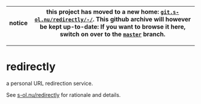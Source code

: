 | notice | this project has moved to a new home: [`git.s-ol.nu/redirectly/-/`](//git.s-ol.nu/redirectly/-/). This github archive will however be kept up-to-date: If you want to browse it here, switch on over to the [`master`](//github.com/s-ol/redirectly/tree/master/) branch. |
| ------ | --- |

---

redirectly
==========

a personal URL redirection service.

See [s-ol.nu/redirectly](//s-ol.nu/redirectly) for rationale and details.
